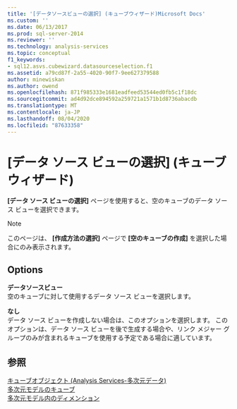 ```yaml
---
title: '[データソースビューの選択] (キューブウィザード)Microsoft Docs'
ms.custom: ''
ms.date: 06/13/2017
ms.prod: sql-server-2014
ms.reviewer: ''
ms.technology: analysis-services
ms.topic: conceptual
f1_keywords:
- sql12.asvs.cubewizard.datasourceselection.f1
ms.assetid: a79cd87f-2a55-4020-90f7-9ee627379588
author: minewiskan
ms.author: owend
ms.openlocfilehash: 871f985333e1681eadfeed53544ed0fb5c1f18dc
ms.sourcegitcommit: ad4d92dce894592a259721a1571b1d8736abacdb
ms.translationtype: MT
ms.contentlocale: ja-JP
ms.lasthandoff: 08/04/2020
ms.locfileid: "87633358"
---
```

# <a name="select-a-data-source-view-cube-wizard"></a>[データ ソース ビューの選択] (キューブ ウィザード)
  **[データ ソース ビューの選択]** ページを使用すると、空のキューブのデータ ソース ビューを選択できます。  
  
> [!NOTE]  
>  このページは、 **[作成方法の選択]** ページで **[空のキューブの作成]** を選択した場合にのみ表示されます。  
  
## <a name="options"></a>Options  
 **データソースビュー**  
 空のキューブに対して使用するデータ ソース ビューを選択します。  
  
 **なし**  
 データ ソース ビューを作成しない場合は、このオプションを選択します。 このオプションは、データ ソース ビューを後で生成する場合や、リンク メジャー グループのみが含まれるキューブを使用する予定である場合に適しています。  
  
## <a name="see-also"></a>参照  
 [キューブオブジェクト &#40;Analysis Services-多次元データ&#41;](multidimensional-models-olap-logical-cube-objects/cube-objects-analysis-services-multidimensional-data.md)   
 [多次元モデルのキューブ](multidimensional-models/cubes-in-multidimensional-models.md)   
 [多次元モデル内のディメンション](multidimensional-models/dimensions-in-multidimensional-models.md)  
  
  
